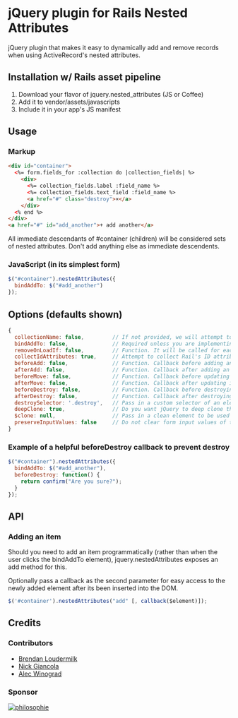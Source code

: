 # jQuery plugin for Rails Nested Attributes

jQuery plugin that makes it easy to dynamically add and remove records when using ActiveRecord's nested attributes.

## Installation w/ Rails asset pipeline

1. Download your flavor of jquery.nested_attributes (JS or Coffee)
2. Add it to vendor/assets/javascripts
3. Include it in your app's JS manifest

## Usage

### Markup

```html
<div id="container">
  <%= form.fields_for :collection do |collection_fields| %>
    <div>
      <%= collection_fields.label :field_name %>
      <%= collection_fields.text_field :field_name %>
      <a href="#" class="destroy">×</a>
    </div>
  <% end %>
</div>
<a href="#" id="add_another">+ add another</a>
```

All immediate descendants of #container (children) will be considered sets of
nested attributes. Don't add anything else as immediate descendents.

### JavaScript (in its simplest form)

```javascript
$("#container").nestedAttributes({
  bindAddTo: $("#add_another")
});
```

## Options (defaults shown)

```javascript
{
  collectionName: false,         // If not provided, we will attempt to autodetect. Provide this for complex collection names
  bindAddTo: false,              // Required unless you are implementing your own add handler (see API below). The single DOM element that when clicked will add another set of fields
  removeOnLoadIf: false,         // Function. It will be called for each existing item, return true to remove that item
  collectIdAttributes: true,     // Attempt to collect Rail's ID attributes
  beforeAdd: false,              // Function. Callback before adding an item. Returning false from the callback stops the add process.
  afterAdd: false,               // Function. Callback after adding an item
  beforeMove: false,             // Function. Callback before updating indexes on an item
  afterMove: false,              // Function. Callback after updating indexes on an item
  beforeDestroy: false,          // Function. Callback before destroying an item. Returning false from the callback stops the destroy process.
  afterDestroy: false,           // Function. Callback after destroying an item
  destroySelector: '.destroy',   // Pass in a custom selector of an element in each item that will destroy that item when clicked
  deepClone: true,               // Do you want jQuery to deep clone the element? Deep clones preserve events. Undesirable when using BackBone views for each element.
  $clone: null,                  // Pass in a clean element to be used when adding new items. Useful when using plugins like jQuery UI Datepicker or Select2. Use in conjunction with `afterAdd`.
  preserveInputValues: false     // Do not clear form input values of the cloned element
}
```

### Example of a helpful beforeDestroy callback to prevent destroy

```javascript
$("#container").nestedAttributes({
  bindAddTo: $("#add_another"),
  beforeDestroy: function() {
    return confirm("Are you sure?");
  }
});
```

## API

### Adding an item

Should you need to add an item programmatically (rather than when the user clicks
the bindAddTo element), jquery.nestedAttributes exposes an add method for this.

Optionally pass a callback as the second parameter for easy access to the
newly added element after its been inserted into the DOM.

```javascript
$('#container').nestedAttributes("add" [, callback($element)]);
```

## Credits

### Contributors

* [Brendan Loudermilk](https://github.com/bloudermilk)
* [Nick Giancola](https://github.com/patbenatar)
* [Alec Winograd](https://github.com/awinograd)

### Sponsor

[![philosophie](http://patbenatar.github.io/showoff/images/philosophie.png)](http://gophilosophie.com)
